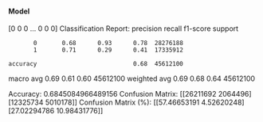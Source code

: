#### Model
[0 0 0 ... 0 0 0]
Classification Report:
              precision    recall  f1-score   support

           0       0.68      0.93      0.78  28276188
           1       0.71      0.29      0.41  17335912

    accuracy                           0.68  45612100
   macro avg       0.69      0.61      0.60  45612100
weighted avg       0.69      0.68      0.64  45612100

Accuracy: 0.6845084966489156
Confusion Matrix:
[[26211692  2064496]
 [12325734  5010178]]
Confusion Matrix (%):
[[57.46653191  4.52620248]
 [27.02294786 10.98431776]]
